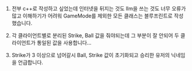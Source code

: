 1. 전부 c++로 작성하고 싶었는데 인터넷을 뒤지는 것도 llm을 쓰는 것도 너무 오류가 많고 이해하기가 어려워 GameMode를 제외한 모든 클래스는 블루프린트로 작성했습니다.

2. 각 클라이언트별로 분리된 Strike, Ball 값을 줘야되는데 그 부분이 잘 안되어 두 클라이언트가 통일된 값을 사용합니다...

3. Strike가 3 이상으로 넘어갈시 Ball, Strike 값이 초기화되고 승리한 유저의 닉네임을 언급합니다.
